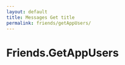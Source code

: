 ```yaml
---
layout: default
title: Messages Get title
permalink: friends/getAppUsers/
---
```


# Friends.GetAppUsers

